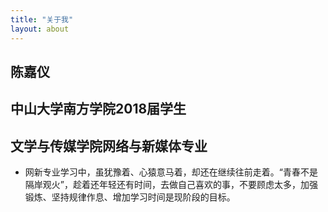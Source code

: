 ```yaml
---
title: "关于我"
layout: about
---
```

## 陈嘉仪
## 中山大学南方学院2018届学生
## 文学与传媒学院网络与新媒体专业
- 网新专业学习中，虽犹豫着、心猿意马着，却还在继续往前走着。“青春不是隔岸观火”，趁着还年轻还有时间，去做自己喜欢的事，不要顾虑太多，加强锻炼、坚持规律作息、增加学习时间是现阶段的目标。